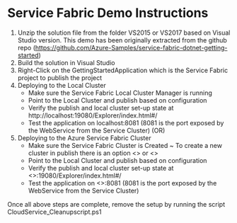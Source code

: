 # Service Fabric Demo Instructions

1) Unzip the solution file from the folder VS2015 or VS2017 based on Visual Studio version. 
   This demo has been originally extracted from the github repo (https://github.com/Azure-Samples/service-fabric-dotnet-getting-started)
2) Build the solution in Visual Studio
3) Right-Click on the GettingStartedApplication which is the Service Fabric project to publish the project
4) Deploying to the Local Cluster
	- Make sure the Service Fabric Local Cluster Manager is running
	- Point to the Local Cluster and publish based on configuration 
	- Verify the publish and local cluster set-up state at http://localhost:19080/Explorer/index.html#/
	- Test the application on localhost:8081  (8081 is the port exposed by the WebService from the Service Cluster)
											(OR)
5) Deploying to the Azure Service Fabric Cluster
	- Make sure the Service Fabric Cluster is Created
		~ To create a new cluster in publish there is an option <<Create new Cluster>> or <<Existing Cluster>>
	- Point to the Local Cluster and publish based on configuration 
	- Verify the publish and local cluster set-up state at <<Clusterurl>>:19080/Explorer/index.html#/
	- Test the application on <<ClusterUrl>>:8081  (8081 is the port exposed by the WebService from the Service Cluster)



Once all above steps are complete, remove the setup by running the script CloudService_Cleanupscript.ps1















